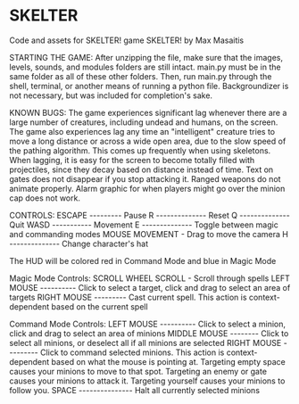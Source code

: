 # SKELTER
Code and assets for SKELTER! game
SKELTER! by Max Masaitis

STARTING THE GAME:
After unzipping the file, make sure that the images, levels, sounds, and modules folders are still intact. main.py must be in the same folder as all of these other folders. Then, run main.py through the shell, terminal, or another means of running a python file. Backgroundizer is not necessary, but was included for completion's sake.

KNOWN BUGS:
The game experiences significant lag whenever there are a large number of creatures, including undead and humans, on the screen.
The game also experiences lag any time an "intelligent" creature tries to move a long distance or across a wide open area, due to the slow speed of the pathing algorithm. This comes up frequently when using skeletons.
When lagging, it is easy for the screen to become totally filled with projectiles, since they decay based on distance instead of time.
Text on gates does not disappear if you stop attacking it.
Ranged weapons do not animate properly.
Alarm graphic for when players might go over the minion cap does not work.


CONTROLS:
ESCAPE --------- Pause
R -------------- Reset
Q -------------- Quit
WASD ----------- Movement
E -------------- Toggle between magic and commanding modes
MOUSE MOVEMENT - Drag to move the camera
H -------------- Change character's hat

The HUD will be colored red in Command Mode and blue in Magic Mode

Magic Mode Controls:
SCROLL WHEEL SCROLL - Scroll through spells
LEFT MOUSE ---------- Click to select a target, click and drag to select an area of targets
RIGHT MOUSE --------- Cast current spell. This action is context-dependent based on the current spell

Command Mode Controls:
LEFT MOUSE ---------- Click to select a minion, click and drag to select an area of minions
MIDDLE MOUSE -------- Click to select all minions, or deselect all if all minions are selected
RIGHT MOUSE --------- Click to command selected minions. This action is context-dependent based on what the mouse is pointing at. Targeting empty space causes your minions to move to that spot. Targeting an enemy or gate causes your minions to attack it. Targeting yourself causes your minions to follow you.
SPACE --------------- Halt all currently selected minions
